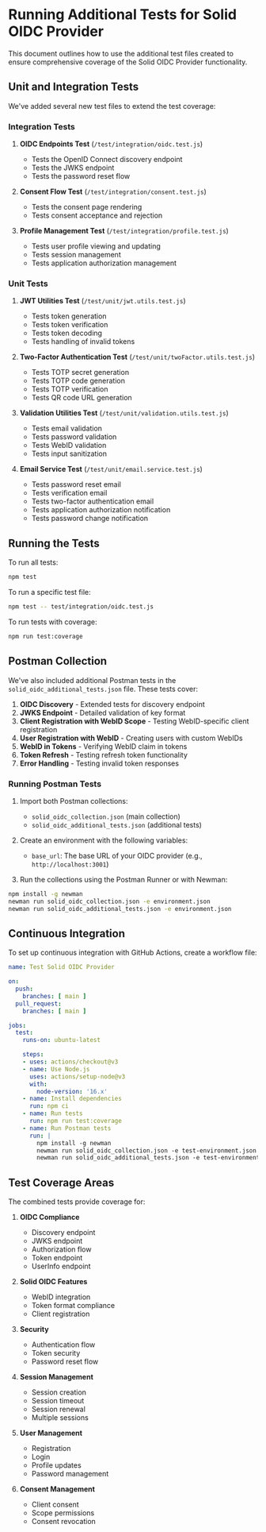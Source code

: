 # Running Additional Tests for Solid OIDC Provider

This document outlines how to use the additional test files created to ensure comprehensive coverage of the Solid OIDC Provider functionality.

## Unit and Integration Tests

We've added several new test files to extend the test coverage:

### Integration Tests

1. **OIDC Endpoints Test** (`/test/integration/oidc.test.js`)
   - Tests the OpenID Connect discovery endpoint
   - Tests the JWKS endpoint
   - Tests the password reset flow

2. **Consent Flow Test** (`/test/integration/consent.test.js`)
   - Tests the consent page rendering
   - Tests consent acceptance and rejection

3. **Profile Management Test** (`/test/integration/profile.test.js`)
   - Tests user profile viewing and updating
   - Tests session management
   - Tests application authorization management

### Unit Tests

1. **JWT Utilities Test** (`/test/unit/jwt.utils.test.js`)
   - Tests token generation
   - Tests token verification
   - Tests token decoding
   - Tests handling of invalid tokens

2. **Two-Factor Authentication Test** (`/test/unit/twoFactor.utils.test.js`)
   - Tests TOTP secret generation
   - Tests TOTP code generation
   - Tests TOTP verification
   - Tests QR code URL generation

3. **Validation Utilities Test** (`/test/unit/validation.utils.test.js`)
   - Tests email validation
   - Tests password validation
   - Tests WebID validation
   - Tests input sanitization

4. **Email Service Test** (`/test/unit/email.service.test.js`)
   - Tests password reset email
   - Tests verification email
   - Tests two-factor authentication email
   - Tests application authorization notification
   - Tests password change notification

## Running the Tests

To run all tests:

```bash
npm test
```

To run a specific test file:

```bash
npm test -- test/integration/oidc.test.js
```

To run tests with coverage:

```bash
npm run test:coverage
```

## Postman Collection

We've also included additional Postman tests in the `solid_oidc_additional_tests.json` file. These tests cover:

1. **OIDC Discovery** - Extended tests for discovery endpoint
2. **JWKS Endpoint** - Detailed validation of key format
3. **Client Registration with WebID Scope** - Testing WebID-specific client registration
4. **User Registration with WebID** - Creating users with custom WebIDs
5. **WebID in Tokens** - Verifying WebID claim in tokens
6. **Token Refresh** - Testing refresh token functionality
7. **Error Handling** - Testing invalid token responses

### Running Postman Tests

1. Import both Postman collections:
   - `solid_oidc_collection.json` (main collection)
   - `solid_oidc_additional_tests.json` (additional tests)

2. Create an environment with the following variables:
   - `base_url`: The base URL of your OIDC provider (e.g., `http://localhost:3001`)

3. Run the collections using the Postman Runner or with Newman:

```bash
npm install -g newman
newman run solid_oidc_collection.json -e environment.json
newman run solid_oidc_additional_tests.json -e environment.json
```

## Continuous Integration

To set up continuous integration with GitHub Actions, create a workflow file:

```yaml
name: Test Solid OIDC Provider

on:
  push:
    branches: [ main ]
  pull_request:
    branches: [ main ]

jobs:
  test:
    runs-on: ubuntu-latest

    steps:
    - uses: actions/checkout@v3
    - name: Use Node.js
      uses: actions/setup-node@v3
      with:
        node-version: '16.x'
    - name: Install dependencies
      run: npm ci
    - name: Run tests
      run: npm run test:coverage
    - name: Run Postman tests
      run: |
        npm install -g newman
        newman run solid_oidc_collection.json -e test-environment.json
        newman run solid_oidc_additional_tests.json -e test-environment.json
```

## Test Coverage Areas

The combined tests provide coverage for:

1. **OIDC Compliance**
   - Discovery endpoint
   - JWKS endpoint
   - Authorization flow
   - Token endpoint
   - UserInfo endpoint

2. **Solid OIDC Features**
   - WebID integration
   - Token format compliance
   - Client registration

3. **Security**
   - Authentication flow
   - Token security
   - Password reset flow

4. **Session Management**
   - Session creation
   - Session timeout
   - Session renewal
   - Multiple sessions

5. **User Management**
   - Registration
   - Login
   - Profile updates
   - Password management

6. **Consent Management**
   - Client consent
   - Scope permissions
   - Consent revocation
